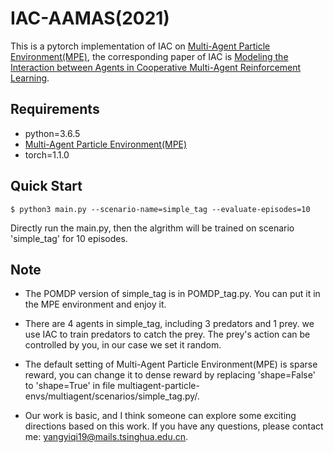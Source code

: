 # IAC-AAMAS(2021)

This is a pytorch implementation of IAC on [Multi-Agent Particle Environment(MPE)](https://github.com/openai/multiagent-particle-envs), the corresponding paper of IAC is [Modeling the Interaction between Agents in Cooperative Multi-Agent Reinforcement Learning](https://arxiv.org/abs/2102.06042).

## Requirements

- python=3.6.5
- [Multi-Agent Particle Environment(MPE)](https://github.com/openai/multiagent-particle-envs)
- torch=1.1.0

## Quick Start

```shell
$ python3 main.py --scenario-name=simple_tag --evaluate-episodes=10
```

Directly run the main.py, then the algrithm will be trained on scenario 'simple_tag' for 10 episodes.

## Note

+ The POMDP version of simple_tag is in POMDP_tag.py. You can put it in the MPE environment and enjoy it.

+ There are 4 agents in simple_tag, including 3 predators and 1 prey. we use IAC to train predators to catch the prey. The prey's action can be controlled by you, in our case we set it random. 

+ The default setting of Multi-Agent Particle Environment(MPE) is sparse reward, you can change it to dense reward by replacing 'shape=False' to 'shape=True' in file multiagent-particle-envs/multiagent/scenarios/simple_tag.py/.

+ Our work is basic, and I think someone can explore some exciting directions based on this work. If you have any questions, please contact me: yangyiqi19@mails.tsinghua.edu.cn.
